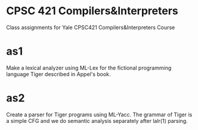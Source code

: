 # CPSC 421 Compilers&Interpreters
Class assignments for Yale CPSC421 Compilers&amp;Interpreters Course

# as1
Make a lexical analyzer using ML-Lex for the fictional programming language Tiger described in Appel's book.
# as2
Create a parser for Tiger programs using ML-Yacc. The grammar of Tiger is a simple CFG and we do semantic analysis separately
after lalr(1) parsing.
